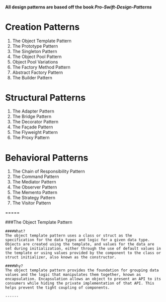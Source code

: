 #### All design patterns are based off the book _Pro-Swift-Design-Patterns_

# Creation Patterns
1. The Object Template Pattern
2. The Prototype Pattern
3. The Singleton Pattern
4. The Object Pool Pattern
5. Object Pool Variations
6. The Factory Method Pattern
7. Abstract Factory Pattern
8. The Builder Pattern 

# Structural Patterns
1. The Adapter Pattern
2. The Bridge Pattern
3. The Decorator Pattern
4. The Façade Pattern
5. The Flyweight Pattern
6. The Proxy Pattern

# Behavioral Patterns
1. The Chain of Responsibility Pattern
2. The Command Pattern
3. The Mediator Pattern
4. The Observer Pattern
5. The Memento Pattern
6. The Strategy Pattern
7. The Visitor Pattern

=====


###The Object Template Pattern

	####What?
    The object template pattern uses a class or struct as the specification for the data types and logic for a given data type. Objects are created using the template, and values for the data are set during initialization, either through the use of default values in the template or using values provided by the component to the class or struct initializer, also known as the constructor.
    
    ####Why?
    The object template pattern provides the foundation for grouping data values and the logic that manipulates them together, known as encapsulation. Encapsulation allows an object to present an API to its consumers while hiding the private implementation of that API. This helps prevent the tight coupling of components.
    
    ------